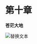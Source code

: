# 第十章

**苍茫大地**

![替换文本](https://ss0.bdstatic.com/70cFvHSh_Q1YnxGkpoWK1HF6hhy/it/u=3692488951,2618972085&fm=26&gp=0.jpg)